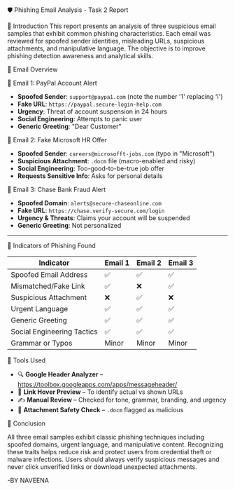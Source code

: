 🛡️ Phishing Email Analysis - Task 2 Report

🎯 Introduction
This report presents an analysis of three suspicious email samples that exhibit common phishing characteristics. Each email was reviewed for spoofed sender identities, misleading URLs, suspicious attachments, and manipulative language. The objective is to improve phishing detection awareness and analytical skills.

 📧 Email Overview

📌 Email 1: PayPal Account Alert
- **Spoofed Sender**: `support@paypa1.com` (note the number '1' replacing 'l')
- **Fake URL**: `https://paypal.secure-login-help.com`
- **Urgency**: Threat of account suspension in 24 hours
- **Social Engineering**: Attempts to panic user
- **Generic Greeting**: "Dear Customer"

📌 Email 2: Fake Microsoft HR Offer
- **Spoofed Sender**: `careers@microsofft-jobs.com` (typo in "Microsoft")
- **Suspicious Attachment**: `.docm` file (macro-enabled and risky)
- **Social Engineering**: Too-good-to-be-true job offer
- **Requests Sensitive Info**: Asks for personal details

 📌 Email 3: Chase Bank Fraud Alert
- **Spoofed Domain**: `alerts@secure-chaseonline.com`
- **Fake URL**: `https://chase.verify-secure.com/login`
- **Urgency & Threats**: Claims your account will be suspended
- **Generic Greeting**: Not personalized

---

 🚩 Indicators of Phishing Found

| Indicator                 | Email 1 | Email 2 | Email 3 |
|--------------------------|---------|---------|---------|
| Spoofed Email Address    | ✅      | ✅      | ✅      |
| Mismatched/Fake Link     | ✅      | ❌      | ✅      |
| Suspicious Attachment    | ❌      | ✅      | ❌      |
| Urgent Language          | ✅      | ✅      | ✅      |
| Generic Greeting         | ✅      | ✅      | ✅      |
| Social Engineering Tactics | ✅    | ✅      | ✅      |
| Grammar or Typos         | Minor   | Minor   | Minor   |


🧪 Tools Used

- 🔍 **Google Header Analyzer** – https://toolbox.googleapps.com/apps/messageheader/
- 🔗 **Link Hover Preview** – To identify actual vs shown URLs
- ✍️ **Manual Review** – Checked for tone, grammar, branding, and urgency
- 🛑 **Attachment Safety Check** – `.docm` flagged as malicious


 🧠 Conclusion

All three email samples exhibit classic phishing techniques including spoofed domains, urgent language, and manipulative content. Recognizing these traits helps reduce risk and protect users from credential theft or malware infections. Users should always verify suspicious messages and never click unverified links or download unexpected attachments.

-BY NAVEENA

